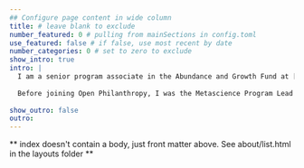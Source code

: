 ```yaml
---
## Configure page content in wide column
title: # leave blank to exclude
number_featured: 0 # pulling from mainSections in config.toml
use_featured: false # if false, use most recent by date
number_categories: 0 # set to zero to exclude
show_intro: true
intro: |
  I am a senior program associate in the Abundance and Growth Fund at [Open Philanthropy](https://www.openphilanthropy.org/), where I lead our grantmaking on [Innovation Policy](https://www.openphilanthropy.org/focus/innovation-policy/). In this role, I aim to identify and support efforts to safely accelerate scientific progress and innovation. I am motivated by the broader goals of improving scientific research, funding, institutions, and incentive structures through creativity and experimentation, and I am always excited to connect with others who share those goals (feel free to reach out at jordan.dworkin@openphilanthropy.org).
  
  Before joining Open Philanthropy, I was the Metascience Program Lead at the Federation of American Scientists, and an Assistant Professor of Clinical Biostatistics at Columbia University and the New York State Psychiatric Institute. My work has spanned metascience, science policy, evidence synthesis, and neuroimaging statistics.
  
show_outro: false
outro:
---
```


** index doesn't contain a body, just front matter above.
See about/list.html in the layouts folder **
